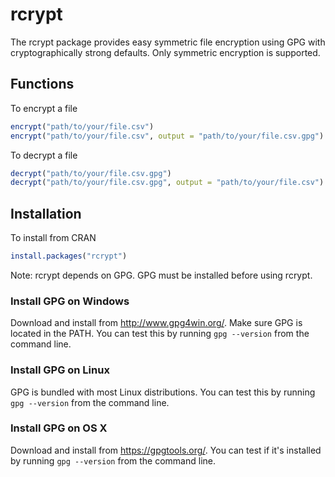 # rcrypt

The rcrypt package provides easy symmetric file encryption using GPG with 
cryptographically strong defaults. Only symmetric encryption is supported.

## Functions

To encrypt a file 

``` r
encrypt("path/to/your/file.csv")
encrypt("path/to/your/file.csv", output = "path/to/your/file.csv.gpg")
```

To decrypt a file 

``` r
decrypt("path/to/your/file.csv.gpg")
decrypt("path/to/your/file.csv.gpg", output = "path/to/your/file.csv")
```
## Installation

To install from CRAN 

``` r
install.packages("rcrypt")
```

Note: rcrypt depends on GPG. GPG must be installed before using rcrypt.

### Install GPG on Windows
Download and install from <http://www.gpg4win.org/>. Make sure GPG is located 
in the PATH. You can test this by running `gpg --version` from the command line. 

### Install GPG on Linux
GPG is bundled with most Linux distributions. You can test this by running 
`gpg --version` from the command line.

### Install GPG on OS X
Download and install from <https://gpgtools.org/>. You can test if it's 
installed by running `gpg --version` from the command line. 
